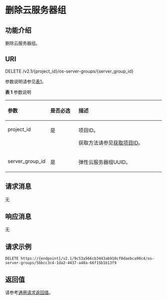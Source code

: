 # 删除云服务器组<a name="ZH-CN_TOPIC_0065817723"></a>

## 功能介绍<a name="zh-cn_topic_0057973160_section59750848"></a>

删除云服务器组。

## URI<a name="zh-cn_topic_0057973160_section886720"></a>

DELETE /v2.1/\{project\_id\}/os-server-groups/\{server\_group\_id\}

参数说明请参见[表1](#table105214393178)。

**表 1**  参数说明

<a name="table105214393178"></a>
<table><thead align="left"><tr id="row55221839151713"><th class="cellrowborder" valign="top" width="22.16221622162216%" id="mcps1.2.4.1.1"><p id="p1875611464172"><a name="p1875611464172"></a><a name="p1875611464172"></a>参数</p>
</th>
<th class="cellrowborder" valign="top" width="19.15191519151915%" id="mcps1.2.4.1.2"><p id="p075614469171"><a name="p075614469171"></a><a name="p075614469171"></a>是否必选</p>
</th>
<th class="cellrowborder" valign="top" width="58.68586858685868%" id="mcps1.2.4.1.3"><p id="p1475664631714"><a name="p1475664631714"></a><a name="p1475664631714"></a>描述</p>
</th>
</tr>
</thead>
<tbody><tr id="row1452233919177"><td class="cellrowborder" valign="top" width="22.16221622162216%" headers="mcps1.2.4.1.1 "><p id="p6756194691710"><a name="p6756194691710"></a><a name="p6756194691710"></a>project_id</p>
</td>
<td class="cellrowborder" valign="top" width="19.15191519151915%" headers="mcps1.2.4.1.2 "><p id="p197562462174"><a name="p197562462174"></a><a name="p197562462174"></a>是</p>
</td>
<td class="cellrowborder" valign="top" width="58.68586858685868%" headers="mcps1.2.4.1.3 "><p id="p13757154615172"><a name="p13757154615172"></a><a name="p13757154615172"></a>项目ID。</p>
<p id="p19757144611719"><a name="p19757144611719"></a><a name="p19757144611719"></a>获取方法请参见<a href="获取项目ID.md">获取项目ID</a>。</p>
</td>
</tr>
<tr id="row352211395174"><td class="cellrowborder" valign="top" width="22.16221622162216%" headers="mcps1.2.4.1.1 "><p id="p87571646171715"><a name="p87571646171715"></a><a name="p87571646171715"></a>server_group_id</p>
</td>
<td class="cellrowborder" valign="top" width="19.15191519151915%" headers="mcps1.2.4.1.2 "><p id="p167571746191718"><a name="p167571746191718"></a><a name="p167571746191718"></a>是</p>
</td>
<td class="cellrowborder" valign="top" width="58.68586858685868%" headers="mcps1.2.4.1.3 "><p id="p127573468175"><a name="p127573468175"></a><a name="p127573468175"></a><span id="text1757154614173"><a name="text1757154614173"></a><a name="text1757154614173"></a>弹性云服务器</span>组UUID。</p>
</td>
</tr>
</tbody>
</table>

## 请求消息<a name="section8486123205213"></a>

无

## 响应消息<a name="section164423895218"></a>

无

## 请求示例<a name="zh-cn_topic_0057973160_section15049613"></a>

```
DELETE https://{endpoint}/v2.1/9c53a566cb3443ab910cf0daebca90c4/os-server-groups/5bbcc3c4-1da2-4437-a48a-66f15b1b13f9
```

## 返回值<a name="zh-cn_topic_0057973160_section11059103"></a>

请参考[通用请求返回值](通用请求返回值.md)。

